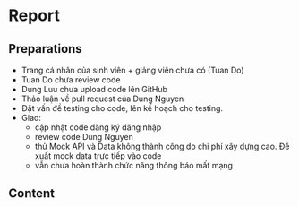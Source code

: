 # Report

## Preparations

- Trang cá nhân của sinh viên + giảng viên chưa có (Tuan Do)
- Tuan Do chưa review code
- Dung Luu chưa upload code lên GitHub
- Thảo luận về pull request của Dung Nguyen
- Đặt vấn đề testing cho code, lên kế hoạch cho testing.
- Giao: 
  - cập nhật code đăng ký đăng nhập
  - review code Dung Nguyen
  - thử Mock API và Data không thành công do chi phí xây dựng cao. Đề xuất mock data trực tiếp vào code
  - vẫn chưa hoàn thành chức năng thông báo mất mạng

## Content
